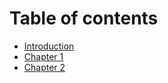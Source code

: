 # Table of contents

* [Introduction](intro.md)
* [Chapter 1](chapter1.md)
* [Chapter 2](chapter2.md)
